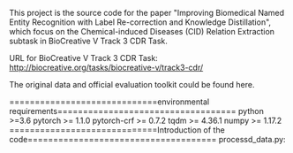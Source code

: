 This project is the source code for the paper "Improving Biomedical Named Entity Recognition with Label Re-correction and Knowledge Distillation", which focus on the Chemical-induced Diseases (CID) Relation Extraction subtask in BioCreative V Track 3 CDR Task.

URL for BioCreative V Track 3 CDR Task: http://biocreative.org/tasks/biocreative-v/track3-cdr/

The original data and official evaluation toolkit could be found here.

=============================environmental requirements===================================
python >=3.6
pytorch >= 1.1.0
pytorch-crf >= 0.7.2
tqdm >= 4.36.1
numpy >= 1.17.2
=============================Introduction of the code=====================================
processd_data.py:
